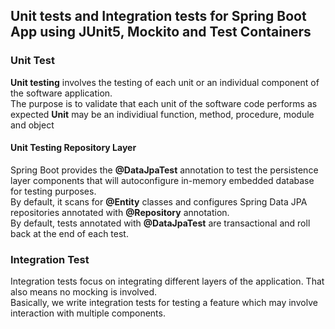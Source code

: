 ## Unit tests and Integration tests for Spring Boot App using JUnit5, Mockito and Test Containers

### Unit Test
**Unit testing** involves the testing of each unit or an individual component of the software application. <br/>
The purpose is to validate that each unit of the software code performs as expected **Unit** may be an individiual function, method, procedure, module and object <br/>

#### Unit Testing Repository Layer
Spring Boot provides the **@DataJpaTest** annotation to test the persistence layer components that will autoconfigure in-memory embedded database for testing purposes. <br/>
By default, it scans for **@Entity** classes and configures Spring Data JPA repositories annotated with **@Repository** annotation. <br/>
By default, tests annotated with **@DataJpaTest** are transactional and roll back at the end of each test. <br/>

### Integration Test
Integration tests focus on integrating different layers of the application. That also means no mocking is involved. <br/>
Basically, we write integration tests for testing a feature which may involve interaction with multiple components. <br/>
